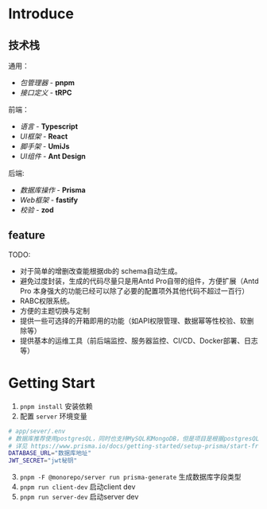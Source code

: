 # Introduce

## 技术栈

通用：

- _包管理器_ - **pnpm**
- _接口定义_ - **tRPC**

前端：

- _语言_ - **Typescript**
- _UI框架_ - **React**
- _脚手架_ - **UmiJs**
- _UI组件_ - **Ant Design**

后端:

- _数据库操作_ - **Prisma**
- _Web框架_ - **fastify**
- _校验_ - **zod**

## feature

TODO:

- 对于简单的增删改查能根据db的 schema自动生成。
- 避免过度封装，生成的代码尽量只是用Antd Pro自带的组件，方便扩展（Antd Pro 本身强大的功能已经可以除了必要的配置项外其他代码不超过一百行）
- RABC权限系统。
- 方便的主题切换与定制
- 提供一些可选择的开箱即用的功能（如API权限管理、数据幂等性校验、软删除等）
- 提供基本的运维工具（前后端监控、服务器监控、CI/CD、Docker部署、日志等）

# Getting Start

1. `pnpm install` 安装依赖
2. 配置 `server` 环境变量

```bash
# app/sever/.env
# 数据库推荐使用postgresQL，同时也支持MySQL和MongoDB，但是项目是根据postgresQL开发的，其他数据库可能会出现问题
# 详见 https://www.prisma.io/docs/getting-started/setup-prisma/start-from-scratch/relational-databases/connect-your-database-typescript-postgresql
DATABASE_URL="数据库地址"
JWT_SECRET="jwt秘钥"
```

3. `pnpm -F @monorepo/server run prisma-generate` 生成数据库字段类型
4. `pnpm run client-dev` 启动client dev
5. `pnpm run server-dev` 启动server dev
